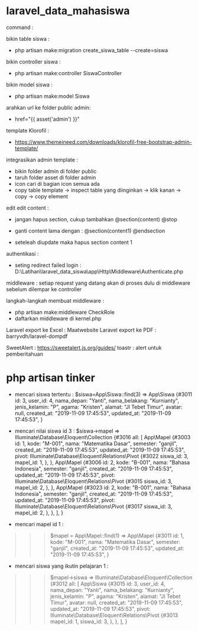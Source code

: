 laravel_data_mahasiswa
========================
command : 

bikin table siswa :
- php artisan make:migration create_siswa_table --create=siswa

bikin controller siswa : 
- php artisan make:controller SiswaController

bikin model siswa : 
- php artisan make:model Siswa

arahkan url ke folder public admin:
- href="{{ asset('admin') }}"

template Klorofil :
- https://www.themeineed.com/downloads/klorofil-free-bootstrap-admin-template/

integrasikan admin template :
- bikin folder admin di folder public
- taruh folder asset di folder admin
- icon cari di bagian icon semua ada
- copy table template -> inspect table yang diinginkan -> klik kanan -> copy -> copy element

edit edit content :
- jangan hapus section, cukup tambahkan 
    @section(content)
    @stop

- ganti content lama dengan :
    @section(content1)
    @endsection

- seteleah diupdate maka hapus section content 1


authentikasi :
- seting redirect failed login : D:\Latihan\laravel_data_siswa\app\Http\Middleware\Authenticate.php

middleware : setiap request yang datang akan di proses dulu di middleware sebelum dilempar ke controller

langkah-langkah membuat middleware :
- php artisan make:middleware CheckRole
- daftarkan middleware di kernel.php

Laravel export ke Excel : Maatwebsite
Laravel export ke PDF : barryvdh/laravel-dompdf

SweetAlert : https://sweetalert.js.org/guides/
toastr : alert untuk pemberitahuan



php artisan tinker
===================
- mencari siswa tertentu :
$siswa=App\Siswa::find(3)
=> App\Siswa {#3011
     id: 3,
     user_id: 4,
     nama_depan: "Yanti",
     nama_belakang: "Kurnianty",
     jenis_kelamin: "P",
     agama: "Kristen",
     alamat: "Jl Tebet Timur",
     avatar: null,
     created_at: "2019-11-09 17:45:53",
     updated_at: "2019-11-09 17:45:53",
   }

- mencari nilai siswa id 3 :
$siswa->mapel
=> Illuminate\Database\Eloquent\Collection {#3016
     all: [
       App\Mapel {#3003
         id: 1,
         kode: "M-001",
         nama: "Matematika Dasar",
         semester: "ganjil",
         created_at: "2019-11-09 17:45:53",
         updated_at: "2019-11-09 17:45:53",
         pivot: Illuminate\Database\Eloquent\Relations\Pivot {#3022
           siswa_id: 3,
           mapel_id: 1,
         },
       },
       App\Mapel {#3006
         id: 2,
         kode: "B-001",
         nama: "Bahasa Indonesia",
         semester: "ganjil",
         created_at: "2019-11-09 17:45:53",
         updated_at: "2019-11-09 17:45:53",
         pivot: Illuminate\Database\Eloquent\Relations\Pivot {#3015
           siswa_id: 3,
           mapel_id: 2,
         },
       },
       App\Mapel {#3023
         id: 2,
         kode: "B-001",
         nama: "Bahasa Indonesia",
         semester: "ganjil",
         created_at: "2019-11-09 17:45:53",
         updated_at: "2019-11-09 17:45:53",
         pivot: Illuminate\Database\Eloquent\Relations\Pivot {#3017
           siswa_id: 3,
           mapel_id: 2,
         },
       },
     ],
   }

- mencari mapel id 1 :
>>> $mapel = App\Mapel::find(1)
=> App\Mapel {#3011
     id: 1,
     kode: "M-001",
     nama: "Matematika Dasar",
     semester: "ganjil",
     created_at: "2019-11-09 17:45:53",
     updated_at: "2019-11-09 17:45:53",
   }

- mencari siswa yang ikutin pelajaran 1 :
>>> $mapel->siswa
=> Illuminate\Database\Eloquent\Collection {#3012
     all: [
       App\Siswa {#3015
         id: 3,
         user_id: 4,
         nama_depan: "Yanti",
         nama_belakang: "Kurnianty",
         jenis_kelamin: "P",
         agama: "Kristen",
         alamat: "Jl Tebet Timur",
         avatar: null,
         created_at: "2019-11-09 17:45:53",
         updated_at: "2019-11-09 17:45:53",
         pivot: Illuminate\Database\Eloquent\Relations\Pivot {#3013
           mapel_id: 1,
           siswa_id: 3,
         },
       },
     ],
   }







